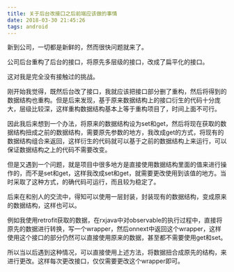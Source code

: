 ```yaml
---
title: 关于后台改接口之后前端应该做的事情
date: 2018-03-30 21:45:26
tags: android
---
```


新到公司，一切都是新鲜的，然而很快问题就来了。

公司后台重构了后台的接口，将原先多层级的接口，改成了扁平化的接口。

这对我是完全没有接触过的挑战。

刚开始我觉得，既然后台改了接口，我就应该把接口部分删了重构，然后将得到的数据结构也重构。但是后来发现，基于原来数据结构上的接口衍生的代码十分庞大，层级比较深，这样重构数据结构基本上等于重构项目了，时间上面不可行。

因此我后来想到一个办法，将原来的数据结构设为set和get，然后将现在获取的数据结构扭成之前的数据结构，需要原先参数的地方，我改成get的方式，将现有的数据结构组合来返回，这样衍生的代码就可以基于之前的数据结构上来运行，可以保证数据结构之上的代码不需要改变。

但是又遇到一个问题，就是项目中很多地方是直接使用数据结构里面的值来进行操作的，而不是set和get，这样我改成set和get，就需要更改使用到该值的地方。当时采取了这种方式，的确代码可运行，而且较为稳定了。

后来在和别人的交流中，得知可以使用一层封装，封装现有的数据结构，变成原来的数据结构，这样也可以。

例如我使用retrofit获取的数据，在rxjava中对observable的执行过程中，直接将原先的数据进行转换，写一个wrapper，然后onnext中返回这个wrapper，这样使用这个接口的部分仍然可以直接使用原来的数据，甚至都不需要使用get和set。

所以当以后遇到这种情况，可以直接使用上述方法，将数据扭合成原先的结构，来进行更改。这样每次更改接口，仅仅需要更改这个wrapper即可。
